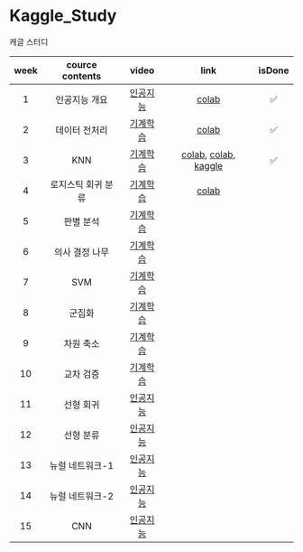 # Kaggle_Study
캐글 스터디

| week | cource contents | video | link |isDone|
|:----:|:----:|:----:|:----:|:----:|
|1| 인공지능 개요 | [인공지능](https://youtu.be/o_nrr0ZnvCg)|[colab](https://colab.research.google.com/drive/18ohzjIqGuQgOlrkng5c-fYS5YB4JAbOI?usp=sharing)|✅|
|2| 데이터 전처리 | [기계학습](https://youtu.be/gVdkxfYQtG0)|[colab](https://colab.research.google.com/drive/1OrGK2UgF8dNQNMc5tCEOW8SnhoiyVb_c?usp=sharing)|✅|
|3| KNN | [기계학습](https://youtu.be/siYSp7pnHDA)|[colab](https://colab.research.google.com/drive/14JjXIyf_iggMWGCMO1a9n1tNv07n2S-T?usp=sharing), [colab](https://colab.research.google.com/drive/12sGyJna4qgIyY2soWypI9W44JKSgqcNW?usp=sharing), [kaggle](https://www.kaggle.com/uhhyunjoo/diabetes-kneighborsclassifier)|✅|
|4| 로지스틱 회귀 분류 | [기계학습](https://youtu.be/uT3hiE7xUtE)|[colab](https://colab.research.google.com/drive/1GWlEPCaRse9mYMs06EFcK7B3O1nhv38y?usp=sharing)|
|5| 판별 분석 | [기계학습](https://youtu.be/geIlsP8aPvg)|
|6| 의사 결정 나무 | [기계학습](https://youtu.be/CC96qKl6etU)|
|7| SVM | [기계학습](https://youtu.be/7kvkkjkloKQ)|
|8| 군집화 | [기계학습](https://youtu.be/gGX9YwRcvQc)|
|9| 차원 축소 | [기계학습](https://youtu.be/M_0Lcw2yAM0)|
|10| 교차 검증 | [기계학습](https://youtu.be/P8-1F5Z1050)|
|11| 선형 회귀 | [인공지능](https://youtu.be/4pKWmvUY3FE)|
|12| 선형 분류 | [인공지능](https://youtu.be/jv0OE1SRsX4)|
|13| 뉴럴 네트워크-1 | [인공지능](https://youtu.be/d0K4pW1ShXc)|
|14| 뉴럴 네트워크-2 | [인공지능](https://youtu.be/d0K4pW1ShXc)|
|15| CNN | [인공지능](https://youtu.be/8ZEDKm9-Zys)|
